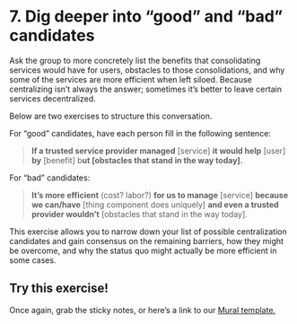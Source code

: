 # 7. Dig deeper into “good” and “bad” candidates

Ask the group to more concretely list the benefits that consolidating services would have for users, obstacles to those consolidations, and why some of the services are more efficient when left siloed. Because centralizing isn’t always the answer; sometimes it’s better to leave certain services decentralized. 

Below are two exercises to structure this conversation. 

For “good” candidates, have each person fill in the following sentence:
>**If a trusted service provider managed** [service] **it would help** [user] **by** [benefit] b**ut [obstacles that stand in the way today].**

For “bad” candidates:
>**It’s more efficient** (cost? labor?) **for us to manage** [service] **because we can/have** [thing component does uniquely] **and even a trusted provider wouldn’t** [obstacles that stand in the way today].

This exercise allows you to narrow down your list of possible centralization candidates and gain consensus on the remaining barriers, how they might be overcome, and why the status quo might actually be more efficient in some cases. 

## Try this exercise!
Once again, grab the sticky notes, or here’s a link to our [Mural template.](https://app.mural.co/t/gsa6/m/gsa6/1541452101488/6db4e625db76a43a117fe1298536efee3e1c9750) 
